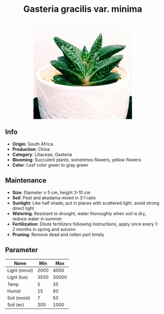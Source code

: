 <h1 align='center'>Gasteria gracilis var. minima</h1>
<p align="center">
    <img 
        align='center'
        width='320'
        src="../images/gasteria gracilis var minima.png" 
        alt='Gasteria gracilis var. minima' />
</p>

## Info

 - **Origin**: South Africa
 - **Production**: China
 - **Category**: Liliaceae, Gasteria
 - **Blooming**: Succulent plants, sometimes flowers, yellow flowers
 - **Color**: Leaf color green to gray green

## Maintenance

 - **Size**: Diameter ≥ 5 cm, height 3-10 cm
 - **Soil**: Peat and akadama mixed in 3:1 ratio
 - **Sunlight**: Like half shade, put in places with scattered light, avoid strong direct light
 - **Watering**: Resistant to drought, water thoroughly when soil is dry, reduce water in summer
 - **Fertilization**: Dilute fertilizers following instructions,  apply once every 1-2 months in spring and autumn
 - **Pruning**: Remove dead and rotten part timely

## Parameter

| Name         | Min  | Max   |
|--------------|------|-------|
| Light (mmol) | 2000 | 4000  |
| Light (lux)  | 3500 | 30000 |
| Temp         | 5    | 35    |
| Humid        | 15   | 80    |
| Soil (moist) | 7   | 50    |
| Soil (ec)    | 300  | 1000  |